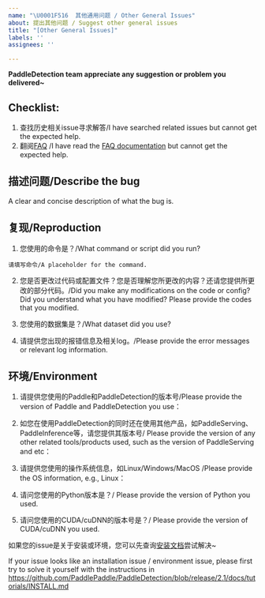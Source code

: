 ```yaml
---
name: "\U0001F516  其他通用问题 / Other General Issues"
about: 提出其他问题 / Suggest other general issues
title: "[Other General Issues]"
labels: ''
assignees: ''

---
```


**PaddleDetection team appreciate any suggestion or problem you delivered~**

## Checklist:

1. 查找历史相关issue寻求解答/I have searched related issues but cannot get the expected help.
2. 翻阅[FAQ](https://github.com/PaddlePaddle/PaddleDetection/tree/develop/docs/tutorials/FAQ) /I have read the [FAQ documentation](https://github.com/PaddlePaddle/PaddleDetection/tree/develop/docs/tutorials/FAQ) but cannot get the expected help.

## 描述问题/Describe the bug
A clear and concise description of what the bug is.

## 复现/Reproduction

1. 您使用的命令是？/What command or script did you run?

```none
请填写命令/A placeholder for the command.
```
2. 您是否更改过代码或配置文件？您是否理解您所更改的内容？还请您提供所更改的部分代码。/Did you make any modifications on the code or config? Did you understand what you have modified? Please provide the codes that you modified.

3. 您使用的数据集是？/What dataset did you use?

4. 请提供您出现的报错信息及相关log。/Please provide the error messages or relevant log information.

## 环境/Environment
1. 请提供您使用的Paddle和PaddleDetection的版本号/Please provide the version of Paddle and PaddleDetection you use：

2. 如您在使用PaddleDetection的同时还在使用其他产品，如PaddleServing、PaddleInference等，请您提供其版本号/ Please provide the version of any other related tools/products used, such as the version of PaddleServing and etc：

3. 请提供您使用的操作系统信息，如Linux/Windows/MacOS /Please provide the OS information, e.g., Linux：

4. 请问您使用的Python版本是？/ Please provide the version of Python you used.

5. 请问您使用的CUDA/cuDNN的版本号是？/ Please provide the version of CUDA/cuDNN you used.


如果您的issue是关于安装或环境，您可以先查询[安装文档](https://github.com/PaddlePaddle/PaddleDetection/blob/release/2.1/docs/tutorials/INSTALL_cn.md)尝试解决~

If your issue looks like an installation issue / environment issue,
please first try to solve it yourself with the instructions in
https://github.com/PaddlePaddle/PaddleDetection/blob/release/2.1/docs/tutorials/INSTALL.md
